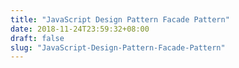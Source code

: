 ```yaml
---
title: "JavaScript Design Pattern Facade Pattern"
date: 2018-11-24T23:59:32+08:00
draft: false
slug: "JavaScript-Design-Pattern-Facade-Pattern"
---
```

